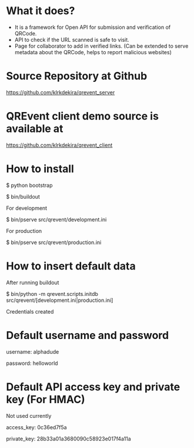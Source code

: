 What it does?
=============
- It is a framework for Open API for submission and verification of QRCode.
- API to check if the URL scanned is safe to visit.
- Page for collaborator to add in verified links.
  (Can be extended to serve metadata about the QRCode, helps to report malicious websites)

Source Repository at Github
===========================
https://github.com/klrkdekira/qrevent_server

QREvent client demo source is available at
==========================================
https://github.com/klrkdekira/qrevent_client

How to install
==============
$ python bootstrap

$ bin/buildout

For development

$ bin/pserve src/qrevent/development.ini

For production

$ bin/pserve src/qrevent/production.ini

How to insert default data
==========================
After running buildout

$ bin/python -m qrevent.scripts.initdb src/qrevent/[development.ini|production.ini]

Credentials created

Default username and password
=============================
username: alphadude

password: helloworld

Default API access key and private key (For HMAC)
=================================================
Not used currently

access_key: 0c36ed7f5a

private_key: 28b33a01a3680090c58923e017f4a11a

